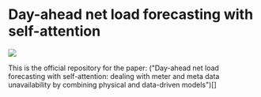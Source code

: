 # Day-ahead net load forecasting with self-attention
[![](https://raw.githubusercontent.com/wandb/assets/main/wandb-github-badge-gradient.svg)]([https://wandb.ai/wattcast/SFH%20Load%20Forecasting?workspace=user-nikolaushouben](https://wandb.ai/nikolaushouben/net-load-forecasting))

This is the official repository for the paper: ("Day-ahead net load forecasting with self-attention: dealing with meter and
meta data unavailability by combining physical and data-driven models")[]



